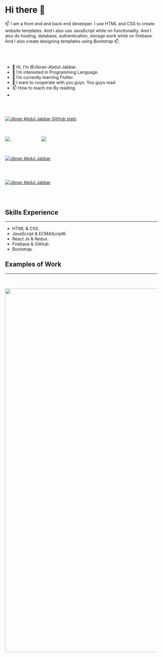 <h1>Hi there 👋</h1>

📫 I am a front end and back end developer. I use HTML and CSS to create website templates. And I also use JavaScript while on functionality. And I also do hosting, database, authentication, storage work while on firebase. And I also create designing templates using Bootstrap 📫.

<br/>
<br/>

- 👋 Hi, I’m @Jibran-Abdul-Jabbar.
- 👀 I’m interested in Programming Language.
- 🌱 I’m currently learning Flutter.
- 💞️ I want to cooperate with you guys. You guys read
- 📫 How to reach me By reading.
- 
 <br />
 <br />

[![Jibran Abdul Jabbar GitHub stats](https://github-readme-stats.vercel.app/api?username=jibranabduljabbar)](https://github.com/jibranabduljabbar/github-readme-stats)

<br>
<br>

<a href="https://github.com/jibranabduljabbar">
  <img align="center" src="https://github-readme-stats.vercel.app/api/pin/?username=anuraghazra&repo=github-readme-stats" />
</a>
<a style="margin-left: 100px;" href="https://github.com/jibranabduljabbar">
  <img align="center" src="https://github-readme-stats.vercel.app/api/pin/?username=anuraghazra&repo=convoychat" />
</a>

<br>
<br>
<br>

[![Jibran Abdul Jabbar](https://github-readme-stats.vercel.app/api/top-langs/?username=jibranabduljabbar&langs_count=8)](https://github.com/jibranabduljabbar/github-readme-stats)



<br>
<br>

[![Jibran Abdul Jabbar](https://github-readme-stats.vercel.app/api/wakatime?username=willianrod)](https://github.com/jibranabduljabbar/github-readme-stats)

<br>
<br>

<h2>Skills Experience</h2>
<hr />
<ul>
<li>HTML & CSS.</li>
<li>JavaScript & ECMAScript6.</li>
<li>React Js & Redux.</li>
<li>Firebase & GitHub.</li>
<li>Bootstrap.</li>
</ul>
<h2>Examples of Work</h2>
<hr />

<br>
<br>
<img src="https://scontent.fkhi2-2.fna.fbcdn.net/v/t1.6435-9/s720x720/165075275_279666523650856_6249265773295195671_n.jpg?_nc_cat=108&ccb=1-3&_nc_sid=730e14&_nc_ohc=AfPh9FNX0PkAX_ctunC&_nc_ht=scontent.fkhi2-2.fna&tp=7&oh=2bb4c1ec824ce4a9cb3a5c7b0b6e563b&oe=60C3BAB6" width="1200px" />
<br>
<br>
